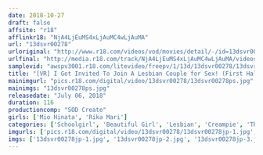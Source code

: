 ```yaml
---
date: 2018-10-27
draft: false
affsite: "r18"
afflinkr18: "NjA4LjEuMS4xLjAuMC4wLjAuMA"
url: "13dsvr00278"
urloriginal: "http://www.r18.com/videos/vod/movies/detail/-/id=13dsvr00278"
urlfinal: "http://media.r18.com/track/NjA4LjEuMS4xLjAuMC4wLjAuMA/videos/vod/movies/detail/-/id=13dsvr00278"
samplevid: "awspv3001.r18.com/litevideo/freepv/1/13d/13dsvr00278/13dsvr00278_dmb_w.mp4"
title: "[VR] I Got Invited To Join A Lesbian Couple for Sex! (First Half: Spy On Your Lesbian Classmate! Second Half: You Are Discovered And Invited To Join The Action... Time For A Threesome!?) Mio Hinata And Rika Mari"
mainimgurl: "pics.r18.com/digital/video/13dsvr00278/13dsvr00278ps.jpg"
mainimgs: "13dsvr00278ps.jpg"
releasedate: "July 06, 2018"
duration: 116
productioncomp: "SOD Create"
girls: ['Mio Hinata', 'Rika Mari']
categories: ['Schoolgirl', 'Beautiful Girl', 'Lesbian', 'Creampie', 'Threesome / Foursome', 'VR Exclusive']
imgurls: ['pics.r18.com/digital/video/13dsvr00278/13dsvr00278jp-1.jpg', 'pics.r18.com/digital/video/13dsvr00278/13dsvr00278jp-2.jpg', 'pics.r18.com/digital/video/13dsvr00278/13dsvr00278jp-3.jpg', 'pics.r18.com/digital/video/13dsvr00278/13dsvr00278jp-4.jpg', 'pics.r18.com/digital/video/13dsvr00278/13dsvr00278jp-5.jpg', 'pics.r18.com/digital/video/13dsvr00278/13dsvr00278jp-6.jpg', 'pics.r18.com/digital/video/13dsvr00278/13dsvr00278jp-7.jpg', 'pics.r18.com/digital/video/13dsvr00278/13dsvr00278jp-8.jpg', 'pics.r18.com/digital/video/13dsvr00278/13dsvr00278jp-9.jpg', 'pics.r18.com/digital/video/13dsvr00278/13dsvr00278jp-10.jpg', 'pics.r18.com/digital/video/13dsvr00278/13dsvr00278jp-11.jpg', 'pics.r18.com/digital/video/13dsvr00278/13dsvr00278jp-12.jpg', 'pics.r18.com/digital/video/13dsvr00278/13dsvr00278jp-13.jpg', 'pics.r18.com/digital/video/13dsvr00278/13dsvr00278jp-14.jpg', 'pics.r18.com/digital/video/13dsvr00278/13dsvr00278jp-15.jpg', 'pics.r18.com/digital/video/13dsvr00278/13dsvr00278jp-16.jpg', 'pics.r18.com/digital/video/13dsvr00278/13dsvr00278jp-17.jpg', 'pics.r18.com/digital/video/13dsvr00278/13dsvr00278jp-18.jpg', 'pics.r18.com/digital/video/13dsvr00278/13dsvr00278jp-19.jpg', 'pics.r18.com/digital/video/13dsvr00278/13dsvr00278jp-20.jpg']
imgs: ['13dsvr00278jp-1.jpg', '13dsvr00278jp-2.jpg', '13dsvr00278jp-3.jpg', '13dsvr00278jp-4.jpg', '13dsvr00278jp-5.jpg', '13dsvr00278jp-6.jpg', '13dsvr00278jp-7.jpg', '13dsvr00278jp-8.jpg', '13dsvr00278jp-9.jpg', '13dsvr00278jp-10.jpg', '13dsvr00278jp-11.jpg', '13dsvr00278jp-12.jpg', '13dsvr00278jp-13.jpg', '13dsvr00278jp-14.jpg', '13dsvr00278jp-15.jpg', '13dsvr00278jp-16.jpg', '13dsvr00278jp-17.jpg', '13dsvr00278jp-18.jpg', '13dsvr00278jp-19.jpg', '13dsvr00278jp-20.jpg']
---
```

